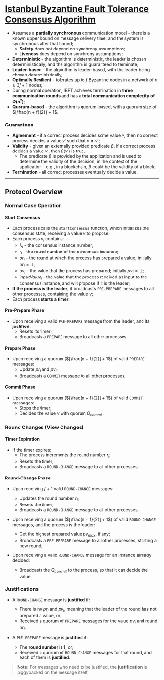 # [Istanbul Byzantine Fault Tolerance Consensus Algorithm](https://arxiv.org/pdf/2002.03613.pdf#:~:text=The%20algorithm%20is%20deterministic%2C%20leader,(n2)%20total%20communication%20complexity.)

* Assumes a **partially synchronous** communication model - there is a known upper bound on message delivery time, and the system is synchronous after that bound;
  * **Safety** does not depend on synchrony assumptions;
  * **Liveness** does depend on synchrony assumptions;
* **Deterministic** - the algorithm is deterministic, the leader is chosen deterministically, and the algorithm is guaranteed to terminate;
* **Leader-based** - the algorithm is leader-based, with the leader being chosen deterministically;
* **Optimally Resilient** - tolerates up to $f$ Byzantine nodes in a network of $n \geq 3f + 1$ nodes;
* During normal operation, IBFT achieves termination in **three communication rounds** and has a **total communication complexity of $O(n^2)$**;
* **Quorum-based** - the algorithm is quorum-based, with a quorum size of $⌊\frac{n + f}{2}⌋ + 1$.

### Guarantees

* **Agreement** - if a correct process decides some value $v$, then no correct process decides a value $v'$ such that $v \neq v'$;
* **Validity** - given an externally provided predicate $\beta$, if a correct process decides a value $v'$, then $\beta(v')$ is true;
  * The predicate $\beta$ is provided by the application and is used to determine the validity of the decision, in the context of the application - e.g., in a blockchain, $\beta$ could be the validity of a block;
* **Termination** - all correct processes eventually decide a value.

---

## Protocol Overview

### Normal Case Operation

#### Start Consensus

* Each process calls the `startConsensus` function, which initializes the consensus state, receiving a value $v$ to propose;
* Each process $p_i$ contains:
  * $\lambda_{i}$ - the consensus instance number;
  * $r_{i}$ - the round number of the consensus instance;
  * $pr_{i}$ - the round at which the process has prepared a value; initially $pr_{i} = \bot$;
  * $pv_{i}$ - the value that the process has prepared; initially $pv_{i} = \bot$;
  * $inputValue_{i}$ - the value that the process received as input to the consensus instance, and will propose if it is the leader;
* **If the process is the leader**, it broadcasts `PRE-PREPARE` messages to all other processes, containing the value $v$;
* Each process **starts a timer**.

#### Pre-Prepare Phase

* Upon receiving a valid `PRE-PREPARE` message from the leader, and its **justified**:
  * Resets its timer;
  * Broadcasts a `PREPARE` message to all other processes.

#### Prepare Phase

* Upon receiving a quorum ($⌊\frac{n + f}{2}⌋ + 1$) of valid `PREPARE` messages:
  * Update $pr_{i}$ and $pv_{i}$;
  * Broadcasts a `COMMIT` message to all other processes.

#### Commit Phase

* Upon receiving a quorum ($⌊\frac{n + f}{2}⌋ + 1$) of valid `COMMIT` messages:
  * Stops the timer;
  * Decides the value $v$ with quorum $Q_{commit}$.

### Round Changes (View Changes)

#### Timer Expiration

* If the timer expires:
  * The process increments the round number $r_{i}$;
  * Resets the timer;
  * Broadcasts a `ROUND-CHANGE` message to all other processes.

#### Round-Change Phase

* Upon receiving $f + 1$ valid `ROUND-CHANGE` messages:
  * Updates the round number $r_{i}$;
  * Resets the timer;
  * Broadcasts a `ROUND-CHANGE` message to all other processes.

* Upon receiving a quorum ($⌊\frac{n + f}{2}⌋ + 1$) of valid `ROUND-CHANGE` messages, and the process is the leader:
  * Get the highest prepared value $pv_{max}$, if any;
  * Broadcasts a `PRE-PREPARE` message to all other processes, starting a new round.

* Upon receiving a valid `ROUND-CHANGE` message for an instance already decided:
  * Broadcasts the $Q_{commit}$ to the process, so that it can decide the value.

### Justifications

* A `ROUND-CHANGE` message is **justified** if:
  * There is no $pr_{i}$ and $pv_{i}$, meaning that the leader of the round has not prepared a value, or;
  * Received a quorum of `PREPARE` messages for the value $pv_{i}$ and round $pr_{i}$.

* A `PRE_PREPARE` message is **justified** if:
  * The **round number is 1**, or;
  * Received a quorum of `ROUND_CHANGE` messages for that round, and each of them is **justified**.

> **Note:** For messages who need to be justified, the **justification** is piggybacked on the message itself.